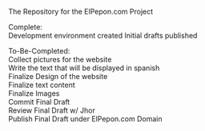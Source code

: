 The Repository for the ElPepon.com Project

Complete: <br/>
Development environment created
Initial drafts published

To-Be-Completed: <br/>
Collect pictures for the website <br/>
Write the text that will be displayed in spanish <br/>
Finalize Design of the website <br/>
Finalize text content <br/>
Finalize Images <br/>
Commit Final Draft <br/>
Review Final Draft w/ Jhor <br/>
Publish Final Draft under ElPepon.com Domain
